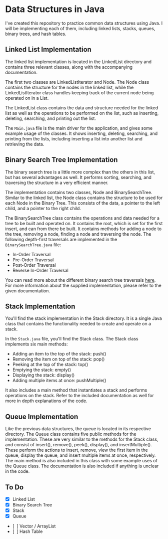 Data Structures in Java
=======================

I've created this repository to practice common data structures using Java. I will be implementing each of them, including linked lists, stacks, queues, binary trees, and hash tables.

Linked List Implementation
--------------------------

The linked list implementation is located in the LinkedList directory and contains three relevant classes, along with the accompanying documentation.

The first two classes are LinkedListIterator and Node. The Node class contains the structure for the nodes in the linked list, while the LinkedListIterator class handles keeping track of the current node being operated on in a List.

The LinkedList class contains the data and structure needed for the linked list as well as the operations to be performed on the list, such as inserting, deleting, searching, and printing out the list.

The <code>Main.java</code> file is the main driver for the application, and gives some example usage of the classes. It shows inserting, deleting, searching, and printing from the lists, including inserting a list into another list and retrieving the data.

Binary Search Tree Implementation
---------------------------------

The binary search tree is a little more complex than the others in this list, but has several advantages as well. It performs sorting, searching, and traversing the structure in a very efficient manner.

The implementation contains two classes, Node and BinarySearchTree. Similar to the linked list, the Node class contains the structure to be used for each Node in the Binary Tree. This consists of the data, a pointer to the left child, and a pointer to the right child.

The BinarySearchTree class contains the operations and data needed for a tree to be built and operated on. It contains the root, which is set for the first insert, and can from there be built. It contains methods for adding a node to the tree, removing a node, finding a node and traversing the node. The following depth-first traversals are implemented in the <code>BinarySearchTree.java</code> file:
- In-Order Traversal
- Pre-Order Traversal
- Post-Order Traversal
- Reverse In-Order Traversal

You can read more about the different binary search tree traversals [here](http://en.wikipedia.org/wiki/Tree_traversal#Depth-first). For more information about the supplied implementation, please refer to the given documentation.

Stack Implementation
--------------------

You'll find the stack implementation in the Stack directory. It is a single Java class that contains the functionality needed to create and operate on a stack.

In the <code>Stack.java</code> file, you'll find the Stack class. The Stack class implements six main methods:
- Adding an item to the top of the stack: push()
- Removing the item on top of the stack: pop()
- Peeking at the top of the stack: top()
- Emptying the stack: empty()
- Displaying the stack: display()
- Adding multiple items at once: pushMultiple()

It also includes a main method that instantiates a stack and performs operations on the stack. Refer to the included documentation as well for more in depth explanations of the code.

Queue Implementation
--------------------

Like the previous data structures, the queue is located in its respective directory. The Queue class contains five public methods for the implementation. These are very similar to the methods for the Stack class, and consist of insert(), remove(), peek(), display(), and insertMultiple(). These perform the actions to insert, remove, view the first item in the queue, display the queue, and insert multiple items at once, respectively. The main method is also included in this class with some example uses of the Queue class. The documentation is also included if anything is unclear in the code.


To Do
-----

- [x] Linked List
- [x] Binary Search Tree
- [x] Stack
- [x] Queue
- [&nbsp;&nbsp;] Vector / ArrayList
- [&nbsp;&nbsp;] Hash Table
